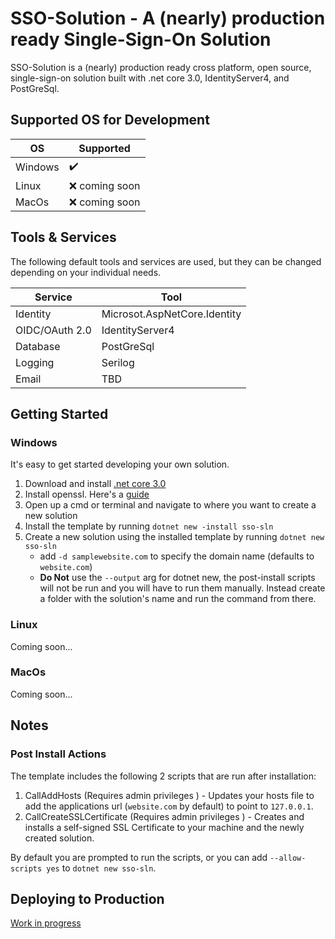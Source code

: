 # SSO-Solution - A (nearly) production ready Single-Sign-On Solution

SSO-Solution is a (nearly) production ready cross platform, open source, single-sign-on solution built with .net core 3.0, IdentityServer4, and PostGreSql.

## Supported OS for Development

| OS      | Supported          |
| ------- | ------------------ |
| Windows | :heavy_check_mark: |
| Linux   | :x: coming soon    |
| MacOs   | :x: coming soon    |

## Tools & Services

The following default tools and services are used, but they can be changed depending on your individual needs.

| Service        | Tool                         |
| -------------- | ---------------------------- |
| Identity       | Microsot.AspNetCore.Identity |
| OIDC/OAuth 2.0 | IdentityServer4              |
| Database       | PostGreSql                   |
| Logging        | Serilog                      |
| Email          | TBD                          |

## Getting Started

### Windows

It's easy to get started developing your own solution.

1. Download and install [.net core 3.0](https://dotnet.microsoft.com/download/dotnet-core/3.0)
2. Install openssl. Here's a [guide](https://tecadmin.net/install-openssl-on-windows/)
3. Open up a cmd or terminal and navigate to where you want to create a new solution
4. Install the template by running `dotnet new -install sso-sln`
5. Create a new solution using the installed template by running `dotnet new sso-sln`
   - add `-d samplewebsite.com` to specify the domain name (defaults to `website.com`)
   - **Do Not** use the `--output` arg for dotnet new, the post-install scripts will not be run and you will have to run them manually. Instead create a folder with the solution's name and run the command from there.

### Linux

Coming soon...

### MacOs

Coming soon...

## Notes

### Post Install Actions

The template includes the following 2 scripts that are run after installation:

1. CallAddHosts (Requires admin privileges ) - Updates your hosts file to add the applications url (`website.com` by default) to point to `127.0.0.1`.
2. CallCreateSSLCertificate (Requires admin privileges ) - Creates and installs a self-signed SSL Certificate to your machine and the newly created solution.

By default you are prompted to run the scripts, or you can add `--allow-scripts yes` to `dotnet new sso-sln`.

## Deploying to Production

[Work in progress](https://github.com/IdentitySolution/SSO-Solution/projects/3)
